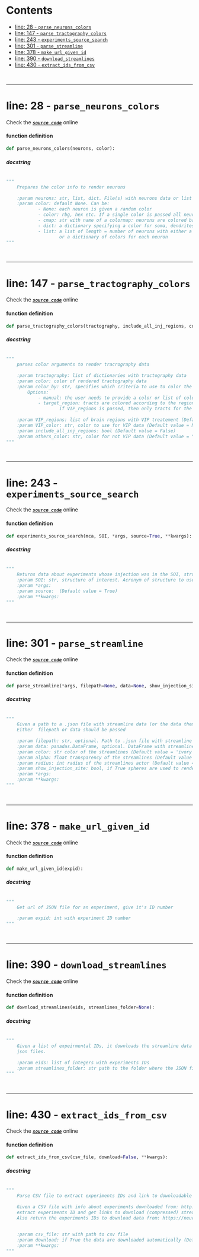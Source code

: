 



Contents
========

* [line: 28 - `parse_neurons_colors`](#line-28---parse_neurons_colors)
* [line: 147 - `parse_tractography_colors`](#line-147---parse_tractography_colors)
* [line: 243 - `experiments_source_search`](#line-243---experiments_source_search)
* [line: 301 - `parse_streamline`](#line-301---parse_streamline)
* [line: 378 - `make_url_given_id`](#line-378---make_url_given_id)
* [line: 390 - `download_streamlines`](#line-390---download_streamlines)
* [line: 430 - `extract_ids_from_csv`](#line-430---extract_ids_from_csv)


&nbsp;

--------
# line: 28 - `parse_neurons_colors`
  
Check the [***``source code``***](https://github.com/BrancoLab/BrainRender/tree/brainglobeintegration/blob/master/brainrender/ABA/aba_utils.py#L28) online
#### function definition


```python
def parse_neurons_colors(neurons, color):
```
##### docstring
  


```python

"""
    Prepares the color info to render neurons
    
    :param neurons: str, list, dict. File(s) with neurons data or list of rendered neurons.
    :param color: default None. Can be:
            - None: each neuron is given a random color
            - color: rbg, hex etc. If a single color is passed all neurons will have that color
            - cmap: str with name of a colormap: neurons are colored based on their sequential order and cmap
            - dict: a dictionary specifying a color for soma, dendrites and axon actors, will be the same for all neurons
            - list: a list of length = number of neurons with either a single color for each neuron
                    or a dictionary of colors for each neuron
"""
```

&nbsp;

--------
# line: 147 - `parse_tractography_colors`
  
Check the [***``source code``***](https://github.com/BrancoLab/BrainRender/tree/brainglobeintegration/blob/master/brainrender/ABA/aba_utils.py#L147) online
#### function definition


```python
def parse_tractography_colors(tractography, include_all_inj_regions, color=None, color_by='manual', VIP_regions=[], VIP_color=None, others_color='salmon'):
```
##### docstring
  


```python

"""
    parses color arguments to render tracrography data
    
    :param tractography: list of dictionaries with tractography data
    :param color: color of rendered tractography data
    :param color_by: str, specifies which criteria to use to color the tractography (Default value = "manual")
        Options:
            - manual: the user needs to provide a color or list of colors
            - target_region: tracts are colored according to the region where the injection was done.
                    if VIP_regions is passed, then only tracts for the VIP regions are colored
    
    :param VIP_regions: list of brain regions with VIP treatement (Default value = [])
    :param VIP_color: str, color to use for VIP data (Default value = None)
    :param include_all_inj_regions: bool (Default value = False)
    :param others_color: str, color for not VIP data (Default value = "white")
"""
```

&nbsp;

--------
# line: 243 - `experiments_source_search`
  
Check the [***``source code``***](https://github.com/BrancoLab/BrainRender/tree/brainglobeintegration/blob/master/brainrender/ABA/aba_utils.py#L243) online
#### function definition


```python
def experiments_source_search(mca, SOI, *args, source=True, **kwargs):
```
##### docstring
  


```python

"""
    Returns data about experiments whose injection was in the SOI, structure of interest
    :param SOI: str, structure of interest. Acronym of structure to use as seed for teh search
    :param *args: 
    :param source:  (Default value = True)
    :param **kwargs: 
"""
```

&nbsp;

--------
# line: 301 - `parse_streamline`
  
Check the [***``source code``***](https://github.com/BrancoLab/BrainRender/tree/brainglobeintegration/blob/master/brainrender/ABA/aba_utils.py#L301) online
#### function definition


```python
def parse_streamline(*args, filepath=None, data=None, show_injection_site=True, color='ivory', alpha=0.8, radius=10, **kwargs):
```
##### docstring
  


```python

"""
    Given a path to a .json file with streamline data (or the data themselves), render the streamline as tubes actors.
    Either  filepath or data should be passed
    
    :param filepath: str, optional. Path to .json file with streamline data (Default value = None)
    :param data: panadas.DataFrame, optional. DataFrame with streamline data. (Default value = None)
    :param color: str color of the streamlines (Default value = 'ivory')
    :param alpha: float transparency of the streamlines (Default value = .8)
    :param radius: int radius of the streamlines actor (Default value = 10)
    :param show_injection_site: bool, if True spheres are used to render the injection volume (Default value = True)
    :param *args: 
    :param **kwargs: 
"""
```

&nbsp;

--------
# line: 378 - `make_url_given_id`
  
Check the [***``source code``***](https://github.com/BrancoLab/BrainRender/tree/brainglobeintegration/blob/master/brainrender/ABA/aba_utils.py#L378) online
#### function definition


```python
def make_url_given_id(expid):
```
##### docstring
  


```python

"""
    Get url of JSON file for an experiment, give it's ID number
    
    :param expid: int with experiment ID number
"""
```

&nbsp;

--------
# line: 390 - `download_streamlines`
  
Check the [***``source code``***](https://github.com/BrancoLab/BrainRender/tree/brainglobeintegration/blob/master/brainrender/ABA/aba_utils.py#L390) online
#### function definition


```python
def download_streamlines(eids, streamlines_folder=None):
```
##### docstring
  


```python

"""
    Given a list of expeirmental IDs, it downloads the streamline data from the https://neuroinformatics.nl cache and saves them as
    json files. 
    
    :param eids: list of integers with experiments IDs
    :param streamlines_folder: str path to the folder where the JSON files should be saved, if None the default is used (Default value = None)
"""
```

&nbsp;

--------
# line: 430 - `extract_ids_from_csv`
  
Check the [***``source code``***](https://github.com/BrancoLab/BrainRender/tree/brainglobeintegration/blob/master/brainrender/ABA/aba_utils.py#L430) online
#### function definition


```python
def extract_ids_from_csv(csv_file, download=False, **kwargs):
```
##### docstring
  


```python

"""
    Parse CSV file to extract experiments IDs and link to downloadable streamline data
    
    Given a CSV file with info about experiments downloaded from: http://connectivity.brain-map.org
    extract experiments ID and get links to download (compressed) streamline data from https://neuroinformatics.nl.
    Also return the experiments IDs to download data from: https://neuroinformatics.nl/HBP/allen-connectivity-viewer/streamline-downloader.html
    
    
    :param csv_file: str with path to csv file
    :param download: if True the data are downloaded automatically (Default value = False)
    :param **kwargs: 
"""
```